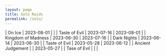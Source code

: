 ```yaml
---
layout: page
title: Solo Raids
permalink: /solo/
---
```


| On Ice | 2023-08-01 |  |
| Taste of Evil | 2023-07-16 | 2023-08-01 |
| Kingdom of Madness | 2023-06-30 | 2023-07-16 |
| Dark Nights | 2023-06-14 | 2023-06-30 |
| Taste of Evil | 2023-05-28 | 2023-06-12 |
| Ancient Judgement | | 2023-05-27 |
| Tase of Evil | | |
